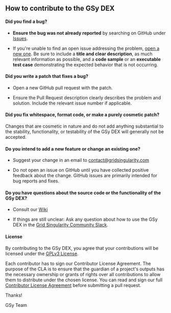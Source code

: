 ## How to contribute to the GSy DEX

#### **Did you find a bug?**

* **Ensure the bug was not already reported** by searching on GitHub under [Issues](https://github.com/gridsingularity/gsy-dex/issues).

* If you're unable to find an open issue addressing the problem, [open a new one](https://github.com/gridsingularity/gsy-dex/issues/new). Be sure to include a **title and clear description**, as much relevant information as possible, and a **code sample** or an **executable test case** demonstrating the expected behavior that is not occurring.


#### **Did you write a patch that fixes a bug?**

* Open a new GitHub pull request with the patch.

* Ensure the Pull Request description clearly describes the problem and solution. Include the relevant issue number if applicable.


#### **Did you fix whitespace, format code, or make a purely cosmetic patch?**

Changes that are cosmetic in nature and do not add anything substantial to the stability, functionality, or testability of the GSy DEX will generally not be accepted.


#### **Do you intend to add a new feature or change an existing one?**

* Suggest your change in an email to contact@gridsingularity.com

* Do not open an issue on GitHub until you have collected positive feedback about the change. GitHub issues are primarily intended for bug reports and fixes.


#### **Do you have questions about the source code or the functionality of the GSy DEX?**

* Consult our [Wiki](https://gridsingularity.github.io/gsy-e/documentation/)

* If things are still unclear: Ask any question about how to use the GSy DEX in the [Grid Singularity Community Slack](https://gsycommunity.slack.com/join/shared_invite/zt-dpfxe2gk-hKFccsrr68g982odCJlrIg#/).


#### **License**

By contributing to the GSy DEX, you agree that your contributions will be licensed under the [GPLv3 License](https://github.com/gridsingularity/gsy-dex/blob/master/LICENSE).

Each contributor has to sign our Contributor License Agreement. The purpose of the CLA is to ensure that the guardian of a project's outputs has the necessary ownership or grants of rights over all contributions to allow them to distribute under the chosen license. You can read and sign our full [Contributor License Agreement](https://gist.github.com/gsydev/c880a76b3cb73658f3b99b9edb791fb4) before submitting a pull request.


Thanks!

GSy Team